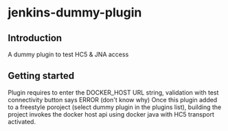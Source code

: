 # jenkins-dummy-plugin

## Introduction

A dummy plugin to test HC5 & JNA access

## Getting started
Plugin requires to enter the DOCKER_HOST URL string, validation with test connectivity button says ERROR (don't know why)
Once this plugin added  to a  freestyle poroject (select dummy plugin in the plugins list), building the project invokes the docker host api using
docker java with HC5 transport activated.
